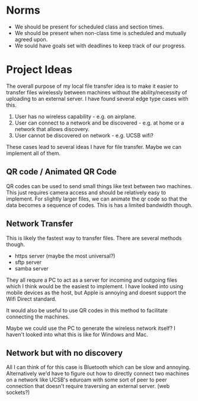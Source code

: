 # Norms

- We should be present for scheduled class and section times.
- We should be present when non-class time is scheduled and mutually agreed upon.
- We sould have goals set with deadlines to keep track of our progress.

# Project Ideas

The overall purpose of my local file transfer idea is to make it easier to transfer files wirelessly between machines without the ability/necessity of uploading to an external server. I have found several edge type cases with this.

1. User has no wireless capability - e.g. on airplane.
2. User can connect to a network and be discovered - e.g. at home or a network that allows discovery.
3. User cannot be discovered on network - e.g. UCSB wifi?

These cases lead to several ideas I have for file transfer. Maybe we can implement all of them.

## QR code / Animated QR Code

QR codes can be used to send small things like text between two machines. This just requires camera access and should be relatively easy to implement. For slightly larger files, we can animate the qr code so that the data becomes a sequence of codes. This is has a limited bandwidth though.

## Network Transfer

This is likely the fastest way to transfer files. There are several methods though. 

- https server (maybe the most universal?)
- sftp server
- samba server

They all requre a PC to act as a server for incoming and outgoing files which I think would be the easiest to implement. I have looked into using mobile devices as the host, but Apple is annoying and doesnt support the Wifi Direct standard.

It would also be useful to use QR codes in this method to facilitate connecting the machines.

Maybe we could use the PC to generate the wireless network itself? I haven't looked into what this is like for Windows and Mac.

## Network but with no discovery

All I can think of for this case is Bluetooth which can be slow and annoying. Alternatively we'd have to figure out how to directly connect two machines on a network like UCSB's eduroam with some sort of peer to peer connection that doesn't require traversing an external server. (web sockets?)
